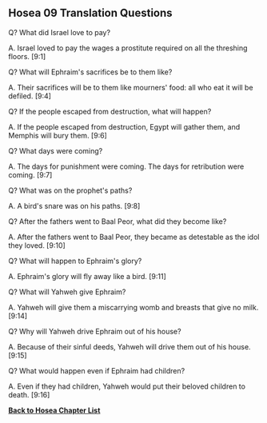 ## Hosea 09 Translation Questions ##

Q? What did Israel love to pay?

A. Israel loved to pay the wages a prostitute required on all the threshing floors. [9:1]

Q? What will Ephraim's sacrifices be to them like?

A. Their sacrifices will be to them like mourners' food: all who eat it will be defiled. [9:4]

Q? If the people escaped from destruction, what will happen?

A. If the people escaped from destruction, Egypt will gather them, and Memphis will bury them. [9:6]

Q? What days were coming?

A. The days for punishment were coming. The days for retribution were coming. [9:7]

Q? What was on the prophet's paths?

A. A bird's snare was on his paths. [9:8]

Q? After the fathers went to Baal Peor, what did they become like?

A. After the fathers went to Baal Peor, they became as detestable as the idol they loved. [9:10]

Q? What will happen to Ephraim's glory?

A. Ephraim's glory will fly away like a bird. [9:11]

Q? What will Yahweh give Ephraim?

A. Yahweh will give them a miscarrying womb and breasts that give no milk. [9:14]

Q? Why will Yahweh drive Ephraim out of his house?

A. Because of their sinful deeds, Yahweh will drive them out of his house. [9:15]

Q? What would happen even if Ephraim had children?

A. Even if they had children, Yahweh would put their beloved children to death. [9:16]

__[Back to Hosea Chapter List](./)__

